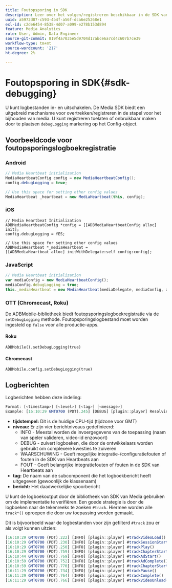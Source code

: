 ```yaml
---
title: Foutopsporing in SDK
description: Leer over het volgen/registreren beschikbaar in de SDK van Media.
uuid: a5972d87-c593-4b4f-a56f-dca6e25268e1
exl-id: c2de6454-8538-4d07-a099-e278b153d894
feature: Media Analytics
role: User, Admin, Data Engineer
source-git-commit: 819f4a7035e5d9704d17abce6a7cd4c607b7ce39
workflow-type: tm+mt
source-wordcount: '217'
ht-degree: 2%

---
```


# Foutopsporing in SDK{#sdk-debugging}

U kunt logbestanden in- en uitschakelen. De Media SDK biedt een uitgebreid mechanisme voor overtrekken/registreren in de stapel voor het bijhouden van media. U kunt registreren toelaten of onbruikbaar maken door te plaatsen `debugLogging` markering op het Config-object.

## Voorbeeldcode voor foutopsporingslogboekregistratie

### Android

```java
// Media Heartbeat initialization
MediaHeartbeatConfig config = new MediaHeartbeatConfig();
config.debugLogging = true;

// Use this space for setting other config values
MediaHeartbeat _heartbeat = new MediaHeartbeat(this, config);
```

### iOS

```
// Media Heartbeat Initialization
ADBMediaHeartbeatConfig *config = [[ADBMediaHeartbeatConfig alloc] init];
config.debugLogging = YES;

// Use this space for setting other config values
ADBMediaHeartbeat *_mediaHeartbeat =  
[[ADBMediaHeartbeat alloc] initWithDelegate:self config:config];
```

### JavaScript

```js
// Media Heartbeat initialization
var mediaConfig = new MediaHeartbeatConfig();
mediaConfig.debugLogging = true;
this._mediaHeartbeat = new MediaHeartbeat(mediaDelegate, mediaConfig, appMeasurement);
```

### OTT (Chromecast, Roku)

De ADBMobile-bibliotheek biedt foutopsporingslogboekregistratie via de `setDebugLogging` methode. Foutopsporingslogbestand moet worden ingesteld op `false` voor alle productie-apps.

#### Roku

```
ADBMobile().setDebugLogging(true)
```

#### Chromecast

```
ADBMobile.config.setDebugLogging(true)
```

## Logberichten

Logberichten hebben deze indeling:

```js
Format: [<timestamp>] [<level>] [<tag>] [<message>]
Example: [16:10:29 GMT­0700 (PDT).245] [DEBUG] [plugin::player] Resolving qos.startupTime: 0
```

* **tijdstempel:** Dit is de huidige CPU-tijd (tijdzone voor GMT)
* **niveau:** Er zijn vier berichtniveaus gedefinieerd:
   * INFO - Meestal worden de invoergegevens van de toepassing (naam van speler valideren, video-id enzovoort)
   * DEBUG - zuivert logboeken, die door de ontwikkelaars worden gebruikt om complexere kwesties te zuiveren
   * WAARSCHUWING - Geeft mogelijke integratie-/configuratiefouten of fouten in de SDK van Heartbeats aan
   * FOUT - Geeft belangrijke integratiefouten of fouten in de SDK van Heartbeats aan
* **tag:** De naam van de subcomponent die het logboekbericht heeft uitgegeven (gewoonlijk de klassenaam)
* **bericht:** Het daadwerkelijke spoorbericht

U kunt de logboekoutput door de bibliotheek van SDK van Media gebruiken om de implementatie te verifiëren. Een goede strategie is door de logboeken naar de tekenreeks te zoeken `#track`. Hiermee worden alle `track*()` oproepen die door uw toepassing worden gemaakt.

Dit is bijvoorbeeld waar de logbestanden voor zijn gefilterd `#track` zou er als volgt kunnen uitzien:

```js
[16:10:29 GMT­0700 (PDT).222] [INFO] [plugin::player] #trackVideoLoad()
[16:10:29 GMT­0700 (PDT).230] [INFO] [plugin::player] #trackSessionStart()
[16:10:29 GMT­0700 (PDT).250] [INFO] [plugin::player] #trackPlay()
[16:10:29 GMT­0700 (PDT).759] [INFO] [plugin::player] #trackChapterStart()
[16:10:44 GMT­0700 (PDT).769] [INFO] [plugin::player] #trackAdStart()
[16:10:59 GMT­0700 (PDT).752] [INFO] [plugin::player] #trackAdComplete()
[16:10:59 GMT­0700 (PDT).770] [INFO] [plugin::player] #trackChapterStart()
[16:11:29 GMT­0700 (PDT).734] [INFO] [plugin::player] #trackPause()
[16:11:29 GMT­0700 (PDT).764] [INFO] [plugin::player] #trackComplete()
[16:11:29 GMT­0700 (PDT).766] [INFO] [plugin::player] #trackVideoUnload()
```
